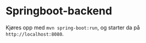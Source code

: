 Springboot-backend
==================

Kjøres opp med `mvn spring-boot:run`, og starter da på `http://localhost:8080`.
